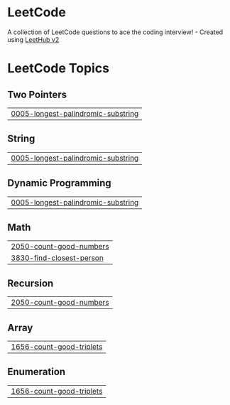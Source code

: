# LeetCode
A collection of LeetCode questions to ace the coding interview! - Created using [LeetHub v2](https://github.com/arunbhardwaj/LeetHub-2.0)

<!---LeetCode Topics Start-->
# LeetCode Topics
## Two Pointers
|  |
| ------- |
| [0005-longest-palindromic-substring](https://github.com/chmp0940/LeetCode/tree/master/0005-longest-palindromic-substring) |
## String
|  |
| ------- |
| [0005-longest-palindromic-substring](https://github.com/chmp0940/LeetCode/tree/master/0005-longest-palindromic-substring) |
## Dynamic Programming
|  |
| ------- |
| [0005-longest-palindromic-substring](https://github.com/chmp0940/LeetCode/tree/master/0005-longest-palindromic-substring) |
## Math
|  |
| ------- |
| [2050-count-good-numbers](https://github.com/chmp0940/LeetCode/tree/master/2050-count-good-numbers) |
| [3830-find-closest-person](https://github.com/chmp0940/LeetCode/tree/master/3830-find-closest-person) |
## Recursion
|  |
| ------- |
| [2050-count-good-numbers](https://github.com/chmp0940/LeetCode/tree/master/2050-count-good-numbers) |
## Array
|  |
| ------- |
| [1656-count-good-triplets](https://github.com/chmp0940/LeetCode/tree/master/1656-count-good-triplets) |
## Enumeration
|  |
| ------- |
| [1656-count-good-triplets](https://github.com/chmp0940/LeetCode/tree/master/1656-count-good-triplets) |
<!---LeetCode Topics End-->